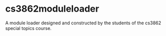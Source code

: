 # cs3862moduleloader
A module loader designed and constructed by the students of the cs3862 special topics course.
